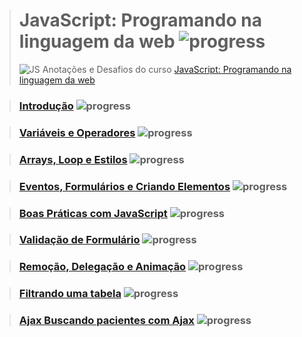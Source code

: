 ># **JavaScript: Programando na linguagem da web** ![progress](http://progressed.io/bar/0?title=completed "progress")
> ![JS](https://www.alura.com.br/assets/api/share/curso-javascript-programando-na-linguagem-web.png)
> Anotações e Desafios do curso [JavaScript: Programando na linguagem da web](https://www.alura.com.br/curso-online-javascript-programando-na-linguagem-web)


>### [Introdução](https://github.com/felipedotcom/StudyFlow/blob/master/Javascript_Ninja/Anota%C3%A7%C3%B5es%20das%20Aulas/Aula01.md) ![progress](http://progressed.io/bar/100?title=completed "progress")

>### [Variáveis e Operadores](https://github.com/felipedotcom/StudyFlow/blob/master/Javascript_Ninja/Anota%C3%A7%C3%B5es%20das%20Aulas/Aula02.md) ![progress](http://progressed.io/bar/100?title=completed "progress")


>### [Arrays, Loop e Estilos](https://github.com/felipedotcom/StudyFlow/blob/master/Javascript_Ninja/Anota%C3%A7%C3%B5es%20das%20Aulas/Aula03.md) ![progress](http://progressed.io/bar/100?title=completed "progress")

>### [Eventos, Formulários e Criando Elementos](https://github.com/felipedotcom/StudyFlow/blob/master/Javascript_Ninja/Anota%C3%A7%C3%B5es%20das%20Aulas/Aula04.md) ![progress](http://progressed.io/bar/100?title=completed "progress")

>### [Boas Práticas com JavaScript](https://github.com/felipedotcom/StudyFlow/blob/master/Javascript_Ninja/Anotações%20das%20Aulas/Aula05.md) ![progress](http://progressed.io/bar/100?title=completed "progress")


>### [Validação de Formulário](https://github.com/felipedotcom/StudyFlow/blob/master/Javascript_Ninja/Anotações%20das%20Aulas/Aula06.md) ![progress](http://progressed.io/bar/100?title=completed "progress")

>### [Remoção, Delegação e Animação](https://github.com/felipedotcom/StudyFlow/blob/master/Javascript_Ninja/Anotações%20das%20Aulas/Aula07.md) ![progress](http://progressed.io/bar/100?title=completed "progress")

>### [Filtrando uma tabela](https://github.com/felipedotcom/StudyFlow/blob/master/Javascript_Ninja/Anotações%20das%20Aulas/Aula07.md) ![progress](http://progressed.io/bar/100?title=completed "progress")

>### [Ajax Buscando pacientes com Ajax](https://github.com/felipedotcom/StudyFlow/blob/master/Javascript_Ninja/Anotações%20das%20Aulas/Aula07.md) ![progress](http://progressed.io/bar/100?title=completed "progress")

